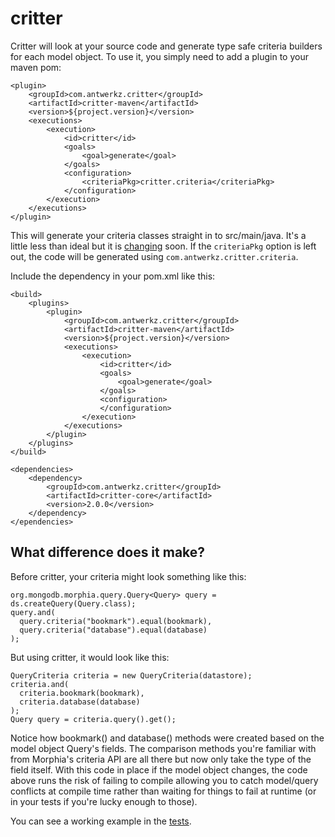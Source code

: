 critter
=======

Critter will look at your source code and generate type safe criteria builders for
each model object.  To use it, you simply need to add a plugin to your maven pom:

    <plugin>
        <groupId>com.antwerkz.critter</groupId>
        <artifactId>critter-maven</artifactId>
        <version>${project.version}</version>
        <executions>
            <execution>
                <id>critter</id>
                <goals>
                    <goal>generate</goal>
                </goals>
                <configuration>
                    <criteriaPkg>critter.criteria</criteriaPkg>
                </configuration>
            </execution>
        </executions>
    </plugin>


This will generate your criteria classes straight in to src/main/java.  It's a little less than ideal but it
is [changing](https://github.com/evanchooly/critter/issues/4) soon.  If the `criteriaPkg` option is left out, the code
will be generated using `com.antwerkz.critter.criteria`.

Include the dependency in your pom.xml like this:

    <build>
        <plugins>
            <plugin>
                <groupId>com.antwerkz.critter</groupId>
                <artifactId>critter-maven</artifactId>
                <version>${project.version}</version>
                <executions>
                    <execution>
                        <id>critter</id>
                        <goals>
                            <goal>generate</goal>
                        </goals>
                        <configuration>
                        </configuration>
                    </execution>
                </executions>
            </plugin>
        </plugins>
    </build>

    <dependencies>
        <dependency>
            <groupId>com.antwerkz.critter</groupId>
            <artifactId>critter-core</artifactId>
            <version>2.0.0</version>
        </dependency>
    </ependencies>

What difference does it make?
-----------------------------
Before critter, your criteria might look something like this:

    org.mongodb.morphia.query.Query<Query> query = ds.createQuery(Query.class);
    query.and(
      query.criteria("bookmark").equal(bookmark),
      query.criteria("database").equal(database)
    );

But using critter, it would look like this:

    QueryCriteria criteria = new QueryCriteria(datastore);
    criteria.and(
      criteria.bookmark(bookmark),
      criteria.database(database)
    );
    Query query = criteria.query().get();

Notice how bookmark() and database() methods were created based on the model object Query's fields.  The comparison
methods you're familiar with from Morphia's criteria API are all there but now only take the type of the field itself.
With this code in place if the model object changes, the code above runs the risk of failing to compile allowing you to
catch model/query conflicts at compile time rather than waiting for things to fail at runtime (or in your tests if you're
lucky enough to those).

You can see a working example in the [tests](https://github.com/evanchooly/critter/tree/master/tests).
